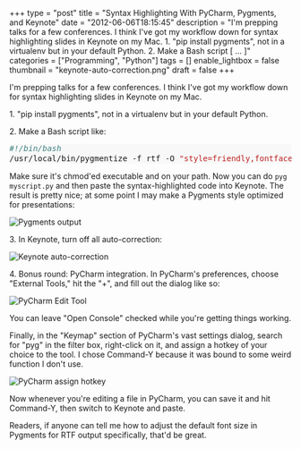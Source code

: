 +++
type = "post"
title = "Syntax Highlighting With PyCharm, Pygments, and Keynote"
date = "2012-06-06T18:15:45"
description = "I'm prepping talks for a few conferences. I think I've got my workflow down for syntax highlighting slides in Keynote on my Mac. &#8203;1. \"pip install pygments\", not in a virtualenv but in your default Python. &#8203;2. Make a Bash script [ ... ]"
categories = ["Programming", "Python"]
tags = []
enable_lightbox = false
thumbnail = "keynote-auto-correction.png"
draft = false
+++

<p>I'm prepping talks for a few conferences. I think I've got my workflow
down for syntax highlighting slides in Keynote on my Mac.</p>
<p>​1. "pip install pygments", not in a virtualenv but in your default
Python.</p>
<p>​2. Make a Bash script like:</p>
<div class="codehilite" style="background: #f8f8f8"><pre style="line-height: 125%"><span style="color: #408080; font-style: italic">#!/bin/bash</span>
/usr/local/bin/pygmentize -f rtf -O <span style="color: #BA2121">&quot;style=friendly,fontface=Courier Bold&quot;</span> <span style="color: #BA2121">&quot;</span><span style="color: #19177C">$1</span><span style="color: #BA2121">&quot;</span> | pbcopy
</pre></div>


<p>Make sure it's chmod'ed executable and on your path. Now you can do
<code>pyg myscript.py</code> and then paste the syntax-highlighted code into
Keynote. The result is pretty nice; at some point I may make a Pygments
style optimized for presentations:</p>
<p><img style="display:block; margin-left:auto; margin-right:auto;" src="pygments-output.png" title="Pygments output" /></p>
<p>​3. In Keynote, turn off all auto-correction:</p>
<p><img style="display:block; margin-left:auto; margin-right:auto;" src="keynote-auto-correction.png" title="Keynote auto-correction" /></p>
<p>​4. Bonus round: PyCharm integration. In PyCharm's preferences, choose
"External Tools," hit the "+", and fill out the dialog like so:</p>
<p><img style="display:block; margin-left:auto; margin-right:auto;" src="pycharm-edit-tool.png" title="PyCharm Edit Tool" /></p>
<p>You can leave "Open Console" checked while you're getting things
working.</p>
<p>Finally, in the "Keymap" section of PyCharm's vast settings dialog,
search for "pyg" in the filter box, right-click on it, and assign a
hotkey of your choice to the tool. I chose Command-Y because it was
bound to some weird function I don't use.</p>
<p><img style="display:block; margin-left:auto; margin-right:auto;" src="pycharm-hotkey.png" title="PyCharm assign hotkey" /></p>
<p>Now whenever you're editing a file in PyCharm, you can save it and hit
Command-Y, then switch to Keynote and paste.</p>
<p>Readers, if anyone can tell me how to adjust the default font size in
Pygments for RTF output specifically, that'd be great.</p>
    